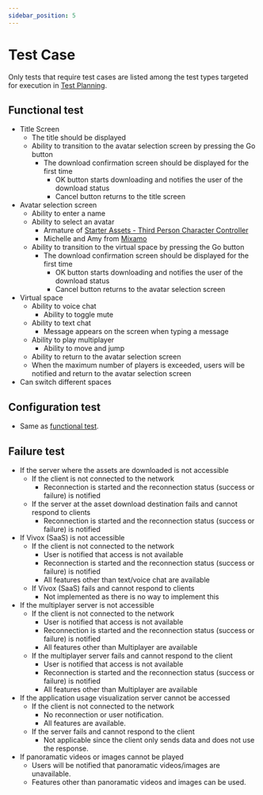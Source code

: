 ```yaml
---
sidebar_position: 5
---
```


# Test Case

Only tests that require test cases are listed among the test types targeted for execution in [Test Planning](./test-planning.md).

## Functional test

- Title Screen
  - The title should be displayed
  - Ability to transition to the avatar selection screen by pressing the Go button
    - The download confirmation screen should be displayed for the first time
      - OK button starts downloading and notifies the user of the download status
      - Cancel button returns to the title screen
- Avatar selection screen
  - Ability to enter a name
  - Ability to select an avatar
    - Armature of [Starter Assets - Third Person Character Controller](https://assetstore.unity.com/packages/essentials/starter-assets-third-person-character-controller-196526?locale=en-JP)
    - Michelle and Amy from [Mixamo](https://www.mixamo.com)
  - Ability to transition to the virtual space by pressing the Go button
    - The download confirmation screen should be displayed for the first time
      - OK button starts downloading and notifies the user of the download status
      - Cancel button returns to the avatar selection screen
- Virtual space
  - Ability to voice chat
    - Ability to toggle mute
  - Ability to text chat
    - Message appears on the screen when typing a message
  - Ability to play multiplayer
    - Ability to move and jump
  - Ability to return to the avatar selection screen
  - When the maximum number of players is exceeded, users will be notified and return to the avatar selection screen
- Can switch different spaces
## Configuration test

- Same as [functional test](#functional-test).

## Failure test

- If the server where the assets are downloaded is not accessible
  - If the client is not connected to the network
    - Reconnection is started and the reconnection status (success or failure) is notified
  - If the server at the asset download destination fails and cannot respond to clients
    - Reconnection is started and the reconnection status (success or failure) is notified
- If Vivox (SaaS) is not accessible
  - If the client is not connected to the network
    - User is notified that access is not available
    - Reconnection is started and the reconnection status (success or failure) is notified
    - All features other than text/voice chat are available
  - If Vivox (SaaS) fails and cannot respond to clients
    - Not implemented as there is no way to implement this
- If the multiplayer server is not accessible
  - If the client is not connected to the network
    - User is notified that access is not available
    - Reconnection is started and the reconnection status (success or failure) is notified
    - All features other than Multiplayer are available
  - If the multiplayer server fails and cannot respond to the client
    - User is notified that access is not available
    - Reconnection is started and the reconnection status (success or failure) is notified
    - All features other than Multiplayer are available
- If the application usage visualization server cannot be accessed
  - If the client is not connected to the network
    - No reconnection or user notification.
    - All features are available.
  - If the server fails and cannot respond to the client
    - Not applicable since the client only sends data and does not use the response.
- If panoramatic videos or images cannot be played
  - Users will be notified that panoramatic videos/images are unavailable.
  - Features other than panoramatic videos and images can be used.